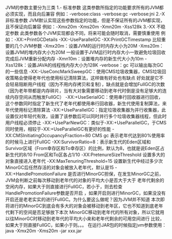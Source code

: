 JVM的参数主要分为三类
1.- 标准参数 这类参数所指定的功能要求所有的JVM都必须实现，而且向后兼容
    例如：-verbose:class -verbose:gc -verbose:jni
2.-X 非标准参数 JVM默认实现这些参数指定的功能，但是不保证所有的JVM都实现，且不保证向后兼容
    例如：-Xmx20m -Xms20m -Xmn20m -Xss128k
3.-XX 不稳定参数 此类参数各个JVM实现都会不同，将来可能会随时取消，需要慎重使用
    例如：-XX:+PrintGCDetails -XX:-UseParallelGC -XX:PrintGCTimestamp
比较重要的几个JVM参数
-Xmx20m：设置JVM的运行时内存大小为20M
-Xms20m：设置JVM的堆内存大小为20M 一般设置于JVM运行时内存大小一致避免垃圾回收完成后JVM重新分配内存
-Xmn10m：设置堆内存的新生代大小为10m
-Xss128k：设置JAVA的线程栈内存大小为128K
-verbose：gc 可以输出每次GC的一些信息
-XX:-UseConcMarkSweepGC：使用CMS垃圾收集器，CMS垃圾回收策略会使得老年代也使用标记清除算法，这样做有好处也有缺点
    好处就是它不会轻易阻断用户线程（因为不用内存拷贝和复制），缺点就是会增加FullGC的次数
    （因为老年带都是内存碎片，当有大对象需要移动到老年代时倒是没有足够大的连续内存空间从而触发FullGC）
-XX:+UseSerialGC：使用串行回收器进行回收，这个参数同时指定了新生代了老年代都使用串行回收器，新生代使用复制算法，来年代使用标记清除算法
-XX:+UseParallelGC：指定垃圾收集器为并行收集器，此设置仅对年轻代有效，设置了该参数后可以同时并行多个垃圾收集器线程，但此时用户线程必须停止
-XX:+UseParNewGC：类似于-XX:+UseParallelGC，于CMS同时使用，相较于-XX:+UseParallelGC有更好的性能
-XX:CMSInitiatingOccupancyFraction=80 CMS gc 表示老年代达到80%使用率的时候马上进行FullGC
-XX:SurvivorRatio=8：表示新生代的Eden区域和Survivor区域（From幸存区和To幸存区）的比例，默认为8，也就是说Eden区占新生代的8/10
                     From区和To区各占1/10
-XX:PretenureSizeThreshold 设置多大的对象直接进入老年代
-XX:MaxTenuringThreshold=15 设置新生代中经过多少次MinorGC后任然存活的对象会被放入老年代，默认是15
-XX:+HandlePromotionFailure 是否进行MinorGC担保，在发生MinorGC之前，JVM会判断之前每次移动到老年代的对象的平均大小是否大于大于
                            老年代剩余的空闲内存，如果大于则直接进行FullGC，若小于，则去检查HandlePromotionFailure参数是否开启
                            ，如果开启则进行MinorGC，如果没没有开启还是老老实实的进行FullGC。为什么要这么做呢？因为JVM并不知道
                            本次即将进行的MinorGC到底会有多大的对象会被移动到老年区，它也不知道到底老年代剩下的空间是否足够放下本次
                            MinorGC移动到老年代的所有对象，所以它就用以往MinorGC时移动到老年代的平均大小来和老年代剩余的可用空间进行
                            比较，如果大于则直接FullGC，如果小于则。。。
在运行JAR包的时候指定jvm参数使用： java -Xmx20m -Xms20m -jar xxx.jar 
      
